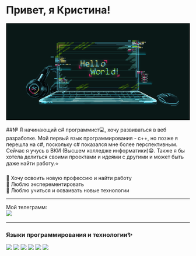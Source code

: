 # Привет, я Кристина!
![Header](https://github.com/KormichKristina/KormichKristina/blob/main/assets/ProgrammingGif.gif)

##№ Я начинающий с# программист💻, хочу развиваться в веб разработке. Мой первый язык программирования - c++, но позже я перешла на c#, поскольку c# показался мне более перспективным. Сейчас я учусь в ВКИ (Высшем колледже информатики)😁. Также я бы хотела делиться своими проектами и идеями с другими и может быть даже найти работу.⭐<br><br>
💖 Хочу освоить новую профессию и найти работу<br>
💖 Люблю эксперементировать<br>
💖 Люблю учиться и осваивать новые технологии<br>
***


Мой телеграмм: <br>
<a href="https://t.me/KristyKor"><img src="https://pngicon.ru/file/uploads/telegram.png" width=30px/></a>

***

### Языки программирования и технологии✨
<img src="https://img.shields.io/badge/CSHARP-001421?style=for-the-badge&logo=csharp&logoColor=aa00ff"/>
<img src="https://img.shields.io/badge/Git-001421?style=for-the-badge&logo=git&logoColor=ff005e"/>
<img src="https://img.shields.io/badge/MySql-001421?style=for-the-badge&logo=mysql&logoColor=ffe600"/>
<img src="https://img.shields.io/badge/Framework-001421?style=for-the-badge&logo=dotnet&logoColor=00ff48"/>
<img src="https://img.shields.io/badge/Visual studio-001421?style=for-the-badge&logo=visualstudio&logoColor=5500ff"/>
<img src="https://img.shields.io/badge/Visual studio code-001421?style=for-the-badge&logo=visualstudiocode&logoColor=00ffee"/>


